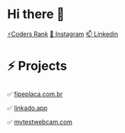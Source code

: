 # Hi there 👋


<a href="https://profile.codersrank.io/user/devguerra">⚡Coders Rank</a>
<a href="https://instagram.com/dev_guerra">👯 Instagram</a>
<a href="https://www.linkedin.com/in/umroberto/">📫 Linkedin</a>


# <p>⚡ Projects</p>
✅ <a href="https://www.fipeplaca.com.br" rel="nofollow noreferrer" align="justify">fipeplaca.com.br</a>

✅ <a href="https://linkado.app" rel="nofollow noreferrer" align="justify">linkado.app</a>

✅ <a href="http://www.mytestwebcam.com" rel="nofollow noreferrer" align="justify">mytestwebcam.com</a>


